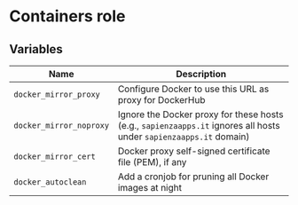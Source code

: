 # Containers role

## Variables

| Name | Description |
| ----- | ----- |
| `docker_mirror_proxy` | Configure Docker to use this URL as proxy for DockerHub |
| `docker_mirror_noproxy` | Ignore the Docker proxy for these hosts (e.g., `sapienzaapps.it` ignores all hosts under `sapienzaapps.it` domain) |
| `docker_mirror_cert` | Docker proxy self-signed certificate file (PEM), if any |
| `docker_autoclean` | Add a cronjob for pruning all Docker images at night |

